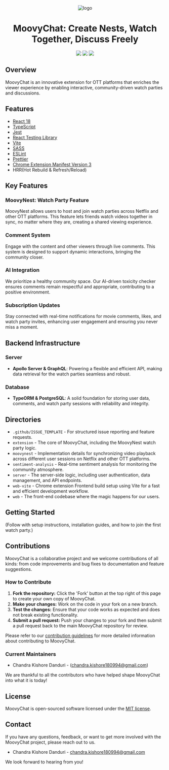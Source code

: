 <div align="center">
<img src="public/mc-128.png" alt="logo"/>
<h1> MoovyChat: Create Nests, Watch Together, Discuss Freely</h1>

![](https://img.shields.io/badge/React-61DAFB?style=flat-square&logo=react&logoColor=black)
![](https://img.shields.io/badge/Typescript-3178C6?style=flat-square&logo=typescript&logoColor=white)
![](https://badges.aleen42.com/src/vitejs.svg)

</div>

## Overview

MoovyChat is an innovative extension for OTT platforms that enriches the viewer experience by enabling interactive, community-driven watch parties and discussions.

## Features <a name="features"></a>

- [React 18](https://reactjs.org/)
- [TypeScript](https://www.typescriptlang.org/)
- [Jest](https://jestjs.io/)
- [React Testing Library](https://testing-library.com/docs/react-testing-library/intro/)
- [Vite](https://vitejs.dev/)
- [SASS](https://sass-lang.com/)
- [ESLint](https://eslint.org/)
- [Prettier](https://prettier.io/)
- [Chrome Extension Manifest Version 3](https://developer.chrome.com/docs/extensions/mv3/intro/)
- HRR(Hot Rebuild & Refresh/Reload)

## Key Features

### MoovyNest: Watch Party Feature

MoovyNest allows users to host and join watch parties across Netflix and other OTT platforms. This feature lets friends watch videos together in sync, no matter where they are, creating a shared viewing experience.

### Comment System

Engage with the content and other viewers through live comments. This system is designed to support dynamic interactions, bringing the community closer.

### AI Integration

We prioritize a healthy community space. Our AI-driven toxicity checker ensures comments remain respectful and appropriate, contributing to a positive environment.

### Subscription Updates

Stay connected with real-time notifications for movie comments, likes, and watch party invites, enhancing user engagement and ensuring you never miss a moment.

## Backend Infrastructure

### Server

- **Apollo Server & GraphQL**: Powering a flexible and efficient API, making data retrieval for the watch parties seamless and robust.

### Database

- **TypeORM & PostgreSQL**: A solid foundation for storing user data, comments, and watch party sessions with reliability and integrity.

## Directories

- `.github/ISSUE_TEMPLATE` - For structured issue reporting and feature requests.
- `extension` - The core of MoovyChat, including the MoovyNest watch party logic.
- `moovynest` - Implementation details for synchronizing video playback across different user sessions on Netflix and other OTT platforms.
- `sentiment-analysis` - Real-time sentiment analysis for monitoring the community atmosphere.
- `server` - The server-side logic, including user authentication, data management, and API endpoints.
- `web-vite` - Chrome extension Frontend build setup using Vite for a fast and efficient development workflow.
- `web` - The front-end codebase where the magic happens for our users.

## Getting Started

(Follow with setup instructions, installation guides, and how to join the first watch party.)

## Contributions

MoovyChat is a collaborative project and we welcome contributions of all kinds: from code improvements and bug fixes to documentation and feature suggestions.

### How to Contribute

1. **Fork the repository:** Click the 'Fork' button at the top right of this page to create your own copy of MoovyChat.
2. **Make your changes:** Work on the code in your fork on a new branch.
3. **Test the changes:** Ensure that your code works as expected and does not break existing functionality.
4. **Submit a pull request:** Push your changes to your fork and then submit a pull request back to the main MoovyChat repository for review.

Please refer to our [contribution guidelines](CONTRIBUTING.md) for more detailed information about contributing to MoovyChat.

### Current Maintainers

- Chandra Kishore Danduri - (chandra.kishore180994@gmail.com)

We are thankful to all the contributors who have helped shape MoovyChat into what it is today!

## License

MoovyChat is open-sourced software licensed under the [MIT license](LICENSE).

## Contact

If you have any questions, feedback, or want to get more involved with the MoovyChat project, please reach out to us.

- Chandra Kishore Danduri - chandra.kishore180994@gmail.com

We look forward to hearing from you!
